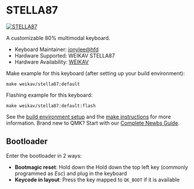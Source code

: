# STELLA87
[![STELLA87](https://s21.ax1x.com/2025/03/01/pE8sTgI.jpg)](https://imgse.com/i/pE8sTgI)

A customizable 80% multimodal keyboard.

* Keyboard Maintainer: [jonylee@hfd](https://github.com/jonylee1986)
* Hardware Supported: WEIKAV STELLA87
* Hardware Availability: [WEIKAV](http://www.weikavcn.com)

Make example for this keyboard (after setting up your build environment):

    make weikav/stella87:default

Flashing example for this keyboard:

    make weikav/stella87:default:flash
    
See the [build environment setup](https://docs.qmk.fm/#/getting_started_build_tools) and the [make instructions](https://docs.qmk.fm/#/getting_started_make_guide) for more information. Brand new to QMK? Start with our [Complete Newbs Guide](https://docs.qmk.fm/#/newbs).

## Bootloader

Enter the bootloader in 2 ways:

* **Bootmagic reset**: Hold down the Hold down the top left key (commonly programmed as *Esc*) and plug in the keyboard
* **Keycode in layout**: Press the key mapped to `QK_BOOT` if it is available
